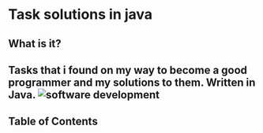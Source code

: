 # Task solutions in java

## What is it?
Tasks that i found on my way to become a good programmer and my solutions to them. Written in Java.
![software development](http://media.gettyimages.com/videos/software-development-video-id529023066?s=640x640)
---

## Table of Contents
